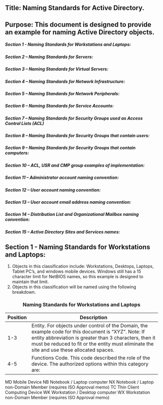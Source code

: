 ## Title: Naming Standards for Active Directory.

## Purpose:  This document is designed to provide an example for naming Active Directory objects.

##### Section 1 - Naming Standards for Workstations and Laptops:
##### Section 2 – Naming Standards for Servers:
##### Section 3 – Naming Standards for Virtual Servers:
##### Section 4 – Naming Standards for Network Infrastructure:
##### Section 5 – Naming Standards for Network Peripherals:
##### Section 6 – Naming Standards for Service Accounts:
##### Section 7 – Naming Standards for Security Groups used as Access Control Lists (ACL)
##### Section 8 – Naming Standards for Security Groups that contain users:
##### Section 9 – Naming Standards for Security Groups that contain computers:
##### Section 10 – ACL, USR and CMP group examples of implementation:
##### Section 11 – Administrator account naming convention:
##### Section 12 – User account naming convention:
##### Section 13 – User account email address naming convention:
##### Section 14 – Distribution List and Organizational Mailbox naming convention:
##### Section 15 – Active Directory Sites and Services names:

## Section 1 - Naming Standards for Workstations and Laptops:

1. Objects in this classification include:  Workstations, Desktops, Laptops, Tablet PC’s, and windows mobile devices.  Windows still has a 15 character limit for NetBIOS names, so this example is designed to maintain that limit.
2. Objects in this classification will be named using the following breakdown.


### <p align="center">Naming Standards for Workstations and Laptops</p>
| Position             | Description                                                                                                 |
| -------------------- | ----------------------------------------------------------------------------------------------------------- |
1-3 | Entity.  For objects under control of the <Entity Name> Domain, the example code for this document is “XYZ”.  Note: If entity abbreviation is greater than 3 characters, then it must be reduced to fit or the entity must eliminate the site and use these allocated spaces. </br>
4-5 | Functions Code.  This code described the role of the device.  The authorized options within this category are:
MD	Mobile Device
NB	Notebook / Laptop computer
NX	Notebook / Laptop non-Domain Member (requires ISO Approval memo)
TC	Thin Client Computing Device
WK	Workstation / Desktop computer
WX	Workstation non-Domain Member (requires ISO Approval memo)</br>
